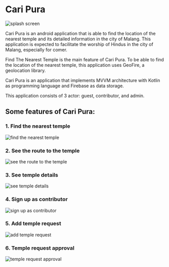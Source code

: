 # Cari Pura

![splash screen](https://user-images.githubusercontent.com/48062932/92004204-84e7e280-ed74-11ea-890c-6a0948fef27f.png)

Cari Pura is an android application that is able to find the location of the nearest temple and its detailed information in the city of Malang. This application is expected to facilitate the worship of Hindus in the city of Malang, especially for comer.

Find The Nearest Temple is the main feature of Cari Pura. To be able to find the location of the nearest temple, this application uses GeoFire, a geolocation library.

Cari Pura is an application that implements MVVM architecture with Kotlin as programming language and Firebase as data storage.

This application consists of 3 actor: guest, contributor, and admin.

## Some features of Cari Pura:
### 1. Find the nearest temple

![find the nearest temple](https://user-images.githubusercontent.com/48062932/92002773-d000f600-ed72-11ea-8bb6-7bba9b4f5b0c.png)

### 2. See the route to the temple

![see the route to the temple](https://user-images.githubusercontent.com/48062932/92002845-e4dd8980-ed72-11ea-93fe-54fccff80d5b.png)

### 3. See temple details

![see temple details](https://user-images.githubusercontent.com/48062932/92002902-f6bf2c80-ed72-11ea-926f-db563d501224.png)

### 4. Sign up as contributor

![sign up as contributor](https://user-images.githubusercontent.com/48062932/92002977-0c345680-ed73-11ea-96ed-99131e288c52.png)

### 5. Add temple request

![add temple request](https://user-images.githubusercontent.com/48062932/92003054-23734400-ed73-11ea-88a2-99ea3ec8abbb.png)

### 6. Temple request approval

![temple request approval](https://user-images.githubusercontent.com/48062932/92003303-73eaa180-ed73-11ea-932c-23e3b62e6911.png)
